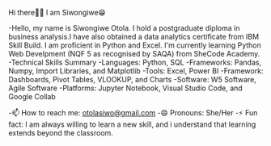 Hi there🙋‍♀️ I am Siwongiwe😁

-Hello, my name is Siwongiwe Otola. I hold a postgraduate diploma in business analysis.I have also obtained a data analytics certificate from IBM Skill Build. 
I am proficient in Python and Excel. I'm currently learning Python Web Develpment (NQF 5 as recognised by SAQA) from SheCode Academy. 
               -Technical Skills Summary
-Languages: Python, SQL
-Frameworks: Pandas, Numpy, Import Libraries, and Matplotlib
-Tools:  Excel, Power BI
-Framework: Dashboards, Pivot Tables, VLOOKUP, and Charts
-Software: W5 Software, Agile Software
-Platforms: Jupyter Notebook, Visual Studio Code, and Google Collab
 
-📫 How to reach me: otolasiwo@gmail.com
-😄 Pronouns: She/Her
-⚡ Fun fact: I am always willing to learn a new skill, and i understand that learning extends beyond the classroom.

<!---
SiwongiweOtola/SiwongiweOtola is a ✨ special ✨ repository because its `README.md` (this file) appears on your GitHub profile.
You can click the Preview link to take a look at your changes.
--->
